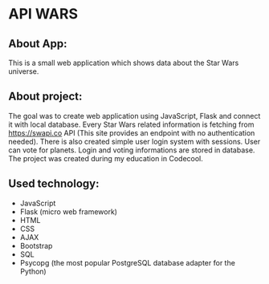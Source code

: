 # API WARS

## About App:
This is a small web application which shows data about the Star Wars universe.

## About project:
The goal was to create web application using JavaScript, Flask and connect it with local database. Every Star Wars related information is fetching from https://swapi.co API (This site provides an endpoint with no authentication needed). There is also created simple user login system with sessions. User can vote for planets. Login and voting informations are stored in database.<br/>
The project was created during my education in Codecool.

## Used technology:
* JavaScript
* Flask (micro web framework)
* HTML
* CSS
* AJAX
* Bootstrap
* SQL
* Psycopg (the most popular PostgreSQL database adapter for the Python)


